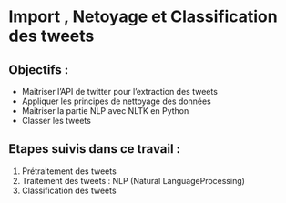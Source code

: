 # Import , Netoyage et Classification des tweets 
## Objectifs :
*   Maitriser l’API de twitter pour l’extraction des tweets
*   Appliquer les principes de nettoyage des données
*   Maitriser la partie NLP avec NLTK en Python
*   Classer les tweets

## Etapes suivis dans ce travail :
1.   Prétraitement des tweets
2.   Traitement des tweets : NLP (Natural LanguageProcessing)
3.   Classification des tweets



